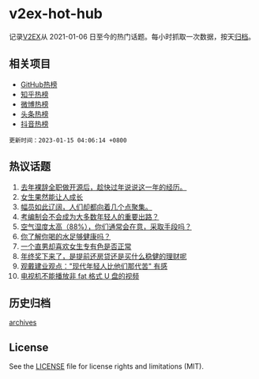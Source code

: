 # v2ex-hot-hub

 记录[V2EX](https://www.v2ex.com/)从 2021-01-06 日至今的热门话题。每小时抓取一次数据，按天[归档](archives)。
 
 ## 相关项目

- [GitHub热榜](https://github.com/snaildev/github-hot-hub)
- [知乎热榜](https://github.com/snaildev/zhihu-hot-hub)
- [微博热榜](https://github.com/snaildev/weibo-hot-hub)
- [头条热榜](https://github.com/snaildev/toutiao-hot-hub)
- [抖音热榜](https://github.com/snaildev/douyin-hot-hub)


 `更新时间：2023-01-15 04:06:14 +0800`

## 热议话题

1. [去年裸辞全职做开源后，趁快过年说说这一年的经历。](https://www.v2ex.com/t/908861)
1. [女生果然能让人成长](https://www.v2ex.com/t/908887)
1. [幅员如此辽阔，人们却都向着几个点聚集。](https://www.v2ex.com/t/908907)
1. [考编制会不会成为大多数年轻人的重要出路？](https://www.v2ex.com/t/908862)
1. [空气湿度太高（88%），你们通常会在意，采取手段吗？](https://www.v2ex.com/t/908860)
1. [你了解你喝的水足够健康吗？](https://www.v2ex.com/t/908930)
1. [一个直男却喜欢女生专有色是否正常](https://www.v2ex.com/t/908910)
1. [年终奖下来了，是提前还房贷还是买什么稳健的理财呢](https://www.v2ex.com/t/908892)
1. [观戴建业观点："现代年轻人比他们那代苦" 有感](https://www.v2ex.com/t/908908)
1. [电视机不能播放非 fat 格式 U 盘的视频](https://www.v2ex.com/t/908864)

## 历史归档

[archives](archives)

## License

See the [LICENSE](LICENSE) file for license rights and limitations (MIT).
